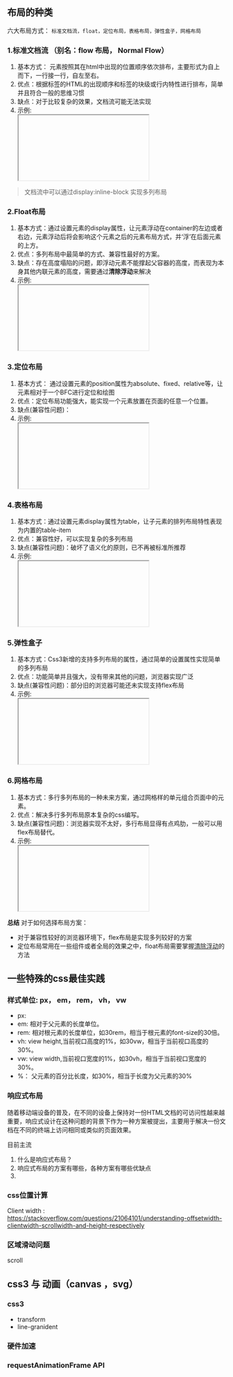 
## 布局的种类
六大布局方式： ``标准文档流，float，定位布局，表格布局，弹性盒子，网格布局``

### 1.标准文档流 （别名：flow 布局， Normal Flow）
1. 基本方式： 元素按照其在html中出现的位置顺序依次排布，主要形式为自上而下，一行接一行，自左至右。
2. 优点：根据标签的HTML的出现顺序和标签的块级或行内特性进行排布，简单并且符合一般的思维习惯
3. 缺点：对于比较复杂的效果，文档流可能无法实现
4. 示例: <section><iframe src=""></iframe></section>

> 文档流中可以通过display:inline-block 实现多列布局

### 2.Float布局
1. 基本方式：通过设置元素的display属性，让元素浮动在container的左边或者右边，元素浮动后将会影响这个元素之后的元素布局方式，并‘浮’在后面元素的上方。
2. 优点：多列布局中最简单的方式、兼容性最好的方案。
3. 缺点：存在高度塌陷的问题，即浮动元素不能撑起父容器的高度，而表现为本身其他内联元素的高度，需要通过**清除浮动**来解决 
4. 示例: <section><iframe></iframe></section>

### 3.定位布局
1. 基本方式： 通过设置元素的position属性为absolute、fixed、relative等，让元素相对于一个BFC进行定位和绘图
2. 优点：定位布局功能强大，能实现一个元素放置在页面的任意一个位置。
3. 缺点(兼容性问题)：
4. 示例: <section><iframe></iframe></section>


### 4.表格布局
1. 基本方式：通过设置元素display属性为table，让子元素的排列布局特性表现为内置的table-item
2. 优点：兼容性好，可以实现复杂的多列布局
3. 缺点(兼容性问题)：破坏了语义化的原则，已不再被标准所推荐
4. 示例: <section><iframe></iframe></section>


### 5.弹性盒子
1. 基本方式：Css3新增的支持多列布局的属性，通过简单的设置属性实现简单的多列布局
2. 优点：功能简单并且强大，没有带来其他的问题，浏览器实现广泛
3. 缺点(兼容性问题)：部分旧的浏览器可能还未实现支持flex布局
4. 示例: <section><iframe></iframe></section>


### 6.网格布局
1. 基本方式：多行多列布局的一种未来方案，通过网格样的单元组合页面中的元素。
2. 优点：解决多行多列布局原本复杂的css编写。
3. 缺点(兼容性问题)：浏览器实现不太好，多行布局显得有点鸡肋，一般可以用flex布局替代。
4. 示例: <section><iframe></iframe></section>

**总结**
对于如何选择布局方案：
+ 对于兼容性较好的浏览器环境下，flex布局是实现多列较好的方案
+ 定位布局常用在一些组件或者全局的效果之中，float布局需要掌握[清除浮动]()的方法


## 一些特殊的css最佳实践
### 样式单位: px， em， rem， vh， vw
+ px: 
+ em: 相对于父元素的长度单位。
+ rem: 相对根元素的长度单位，如30rem，相当于根元素的font-size的30倍。
+ vh: view height,当前视口高度的1%，如30vw，相当于当前视口高度的30%。
+ vw: view width,当前视口宽度的1%，如30vh，相当于当前视口宽度的30%。
+ %： 父元素的百分比长度，如30%，相当于长度为父元素的30%


### 响应式布局
随着移动端设备的普及，在不同的设备上保持对一份HTML文档的可访问性越来越重要，响应式设计在这种问题的背景下作为一种方案被提出，主要用于解决一份文档在不同的终端上访问相同或类似的页面效果。

目前主流
1. 什么是响应式布局？
2. 响应式布局的方案有哪些，各种方案有哪些优缺点
3. 

### css位置计算

Client width : https://stackoverflow.com/questions/21064101/understanding-offsetwidth-clientwidth-scrollwidth-and-height-respectively

### 区域滑动问题
scroll

## css3 与 动画（canvas ，svg）
### css3 
+ transform
+ line-granident

### 硬件加速

### requestAnimationFrame API







